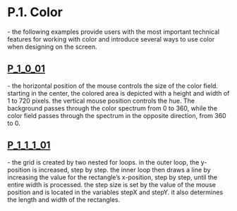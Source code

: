 # P.1. Color

- the following examples provide users with the most important technical features for working with color and introduce several ways to use color when designing on the screen.

## [P_1_0_01](P_1_0_01.js)

- the horizontal position of the mouse controls the size of the color field. starting in the center, the colored area is depicted with a height and width of 1 to 720 pixels. the vertical mouse position controls the hue. The background passes through the color spectrum from 0 to 360, while the color field passes through the spectrum in the opposite direction, from 360 to 0.

## [P_1_1_1_01](P_1_1_1_01.js)

- the grid is created by two nested for loops. in the outer loop, the y-position is increased, step by step. the inner loop then draws a line by increasing the value for the rectangle’s x-position, step by step, until the entire width is processed. the step size is set by the value of the mouse position and is located in the variables stepX and stepY. it also determines the length and width of the rectangles.
